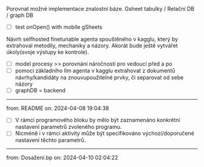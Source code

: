 Porovnat možné implementace znalostní báze. Gsheet tabulky / Relační DB / graph DB

- [ ] test onOpen() with mobile gSheets

Návrh selfhosted finetunable agenta spouštěného v kagglu, který by extrahoval metodily, mechaniky a názory.
Akorát bude ještě vytvářet úkoly(svoje výstupy ke kontrole).

- [ ] model procesy >> porovnání náročnosti pro vedoucí před a po
- [ ] pomocí základního llm agenta v kagglu extrahovat z dokumentů návrhy/kandidáty na znouvupoužitelné prvky, či separovat od sebe názory
- [ ] graphDB = backend
___
from: README on: 2024-04-08 19:04:38

- [ ] V rámci programového bloku by mělo být zaznamenáno konkrétní nastavení parametrů zvoleného programu. 
- [ ] Nicméně i v rámci aktivity může být specifikováno výchozí/doporučené nastavení těchto parametrů.
___
from: Dosažení.bp on: 2024-04-10 02:04:22